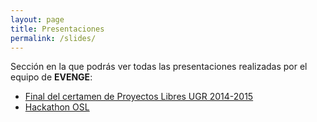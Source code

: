 ```yaml
---
layout: page
title: Presentaciones
permalink: /slides/
---
```

Sección en la que podrás ver todas las presentaciones realizadas por el equipo de **EVENGE**:

* [Final del certamen de Proyectos Libres UGR 2014-2015](/slides/evenge.html)
* [Hackathon OSL](http://www.slideshare.net/IvanOrtega14/presentacion-evenge-hackathonugr?qid=8688b45b-4408-4981-a5e2-a373394d8d5c&v=qf1&b=&from_search=1)
